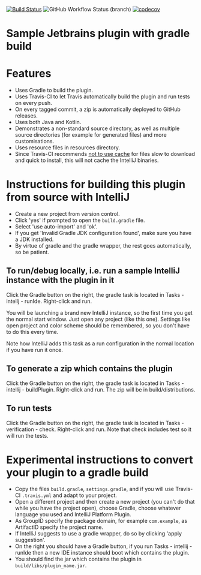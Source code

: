[![Build Status](https://travis-ci.org/PHPirates/jetbrains-plugin-template.svg?branch=master)](https://travis-ci.org/PHPirates/jetbrains-plugin-template)
![GitHub Workflow Status (branch)](https://img.shields.io/github/workflow/status/PHPirates/jetbrains-plugin-template/CI/master)
[![codecov](https://img.shields.io/codecov/c/github/Hannah-Sten/TPHPirates/jetbrains-plugin-template/master)](https://codecov.io/gh/PHPirates/jetbrains-plugin-template)


# Sample Jetbrains plugin with gradle build

# Features
* Uses Gradle to build the plugin.
* Uses Travis-CI to let Travis automatically build the plugin and run tests on every push.
* On every tagged commit, a zip is automatically deployed to GitHub releases.
* Uses both Java and Kotlin.
* Demonstrates a non-standard source directory, as well as multiple source directories (for example for generated files) and more customisations.
* Uses resource files in resources directory.
* Since Travis-CI recommends [not to use cache](https://docs.travis-ci.com/user/caching/#Things-not-to-cache) for files slow to download and quick to install, this will not cache the IntelliJ binaries.

# Instructions for building this plugin from source with IntelliJ

* Create a new project from version control.
* Click 'yes' if prompted to open the `build.gradle` file.
* Select 'use auto-import' and 'ok'.
* If you get 'Invalid Gradle JDK configuration found', make sure you have a JDK installed.
* By virtue of gradle and the gradle wrapper, the rest goes automatically, so be patient.

## To run/debug locally, i.e. run a sample IntelliJ instance with the plugin in it
Click the Gradle button on the right, the gradle task is located in Tasks - intellj - runIde. Right-click and run.

You will be launching a brand new IntelliJ instance, so the first time you get the normal start window. Just open any project (like this one). Settings like open project and color scheme should be remembered, so you don't have to do this every time.

Note how IntelliJ adds this task as a run configuration in the normal location if you have run it once. 

## To generate a zip which contains the plugin
Click the Gradle button on the right, the gradle task is located in Tasks - intellij - buildPlugin. Right-click and run. The zip will be in build/distributions.

## To run tests
Click the Gradle button on the right, the gradle task is located in Tasks - verification - check. Right-click and run. Note that check includes test so it will run the tests.

# Experimental instructions to convert your plugin to a gradle build
* Copy the files `build.gradle`, `settings.gradle`, and if you will use Travis-CI `.travis.yml` and adapt to your project.
* Open a different project and then create a new project (you can't do that while you have the project open), choose Gradle, choose whatever language you used and IntelliJ Platform Plugin.
* As GroupID specify the package domain, for example `com.example`, as ArtifactID specify the project name.
* If IntelliJ suggests to use a gradle wrapper, do so by clicking 'apply suggestion'.
* On the right you should have a Gradle button, if you run Tasks - intellij - runIde then a new IDE instance should boot which contains the plugin.
* You should find the jar which contains the plugin in `build/libs/plugin_name.jar`.
